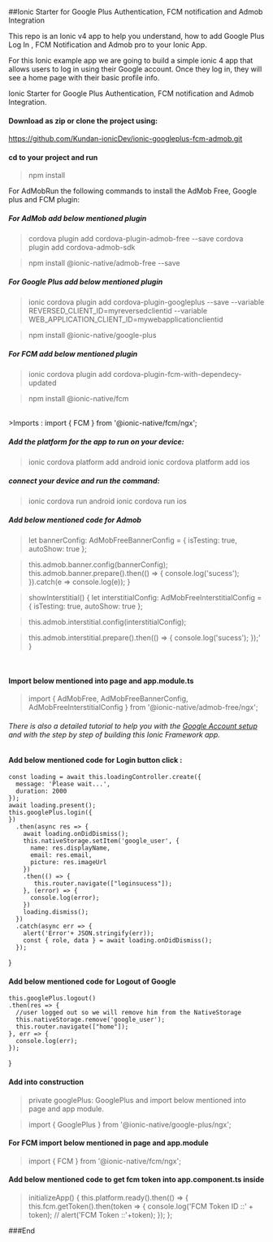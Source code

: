 ##Ionic Starter for Google Plus Authentication, FCM notification and Admob Integration

This repo is an Ionic v4 app to help you understand, how to add Google Plus Log In , FCM Notification and Admob pro to your Ionic App.

For this Ionic example app we are going to build a simple ionic 4 app that allows users to log in using their Google account. Once they log in, they will see a home page with their basic profile info.

Ionic Starter for Google Plus Authentication, FCM notification and Admob Integration.

#### Download as zip or clone the project using:<br />
https://github.com/Kundan-ionicDev/ionic-googleplus-fcm-admob.git

#### cd to your project and run 
 >npm install

For AdMobRun the following commands to install the AdMob Free, Google plus and FCM plugin:
##### For AdMob add below mentioned plugin
>cordova plugin add cordova-plugin-admob-free --save cordova plugin add cordova-admob-sdk

>npm install @ionic-native/admob-free --save

##### For Google Plus  add below mentioned plugin
>ionic cordova plugin add cordova-plugin-googleplus --save --variable REVERSED_CLIENT_ID=myreversedclientid --variable WEB_APPLICATION_CLIENT_ID=mywebapplicationclientid 

>npm install @ionic-native/google-plus

##### For FCM add below mentioned plugin
>ionic cordova plugin add cordova-plugin-fcm-with-dependecy-updated 

>npm install @ionic-native/fcm

<br/>
>Imports : import { FCM } from '@ionic-native/fcm/ngx';

##### Add the platform for the app to run on your device: 
>ionic cordova platform add android 
>ionic cordova platform add ios

##### connect your device and run the command: 
>ionic cordova run android 
>ionic cordova run ios

##### Add below mentioned code for Admob
>    let bannerConfig: AdMobFreeBannerConfig = {
        isTesting: true,
        autoShow: true
    };

 >   this.admob.banner.config(bannerConfig);
    this.admob.banner.prepare().then(() => {
       console.log('sucess');
    }).catch(e => console.log(e));
}

>showInterstitial() {
    let interstitialConfig: AdMobFreeInterstitialConfig = {
        isTesting: true, 
        autoShow: true
    };

 >   this.admob.interstitial.config(interstitialConfig);

>    this.admob.interstitial.prepare().then(() => {
   console.log('sucess');
    });'
>}

<br/>

#### Import below mentioned into page and app.module.ts 
>import { AdMobFree, AdMobFreeBannerConfig, AdMobFreeInterstitialConfig } from '@ionic-native/admob-free/ngx';

###### There is also a detailed tutorial to help you with the [Google Account setup](https://console.developers.google.com/apis/dashboard?project=realhero-1345&angularJsUrl= "Google Account setup") and with the step by step of building this Ionic Framework app.

#### Add below mentioned code for Login button click :

    const loading = await this.loadingController.create({
      message: 'Please wait...',
      duration: 2000
    });
    await loading.present();
    this.googlePlus.login({
    })
      .then(async res => {
        await loading.onDidDismiss();
        this.nativeStorage.setItem('google_user', {
          name: res.displayName,
          email: res.email,
          picture: res.imageUrl
        })
        .then(() => {
           this.router.navigate(["loginsucess"]);
        }, (error) => {
          console.log(error);
        })
        loading.dismiss();
      })
      .catch(async err => {
        alert('Error'+ JSON.stringify(err));
        const { role, data } = await loading.onDidDismiss();
      });
  }

#### Add below mentioned code for Logout of Google

    this.googlePlus.logout()
    .then(res => {
      //user logged out so we will remove him from the NativeStorage
      this.nativeStorage.remove('google_user');
      this.router.navigate(["home"]);
    }, err => {
      console.log(err);
    });
  }
#### Add into construction 
>private googlePlus: GooglePlus 
>and 
>import below mentioned into page and app module.

>import { GooglePlus } from '@ionic-native/google-plus/ngx';

#### For FCM import below mentioned in page and app.module
>import { FCM } from '@ionic-native/fcm/ngx';

#### Add below mentioned code to get fcm token into app.component.ts inside

>initializeApp() 
{ 
this.platform.ready().then(() => 
{ 
this.fcm.getToken().then(token => 
{ 
console.log('FCM Token ID ::' + token);
// alert('FCM Token ::'+token); 
}); 
};
                    

###End

